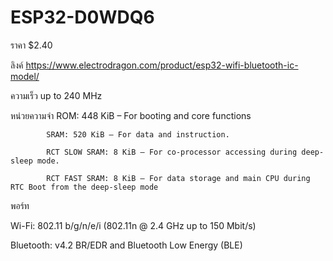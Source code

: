 # ESP32-D0WDQ6 
ราคา $2.40

ลิงค์ https://www.electrodragon.com/product/esp32-wifi-bluetooth-ic-model/

ความเร็ว up to 240 MHz

หน่วยความจำ  ROM: 448 KiB – For booting and core functions
            
            SRAM: 520 KiB – For data and instruction.
            
            RCT SLOW SRAM: 8 KiB – For co-processor accessing during deep-sleep mode.
            
            RCT FAST SRAM: 8 KiB – For data storage and main CPU during RTC Boot from the deep-sleep mode

พอร์ท  
  
  Wi-Fi: 802.11 b/g/n/e/i (802.11n @ 2.4 GHz up to 150 Mbit/s)
  
  Bluetooth: v4.2 BR/EDR and Bluetooth Low Energy (BLE)
 
 # 
